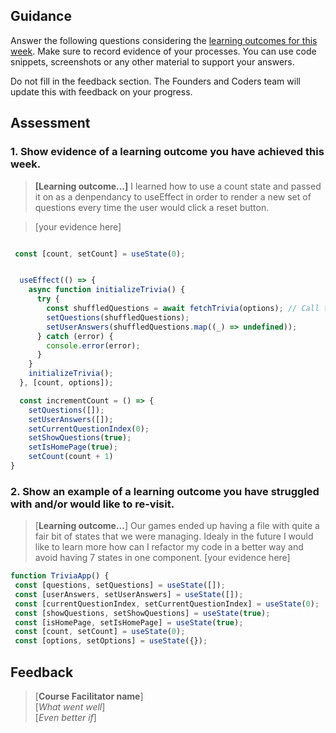 ## Guidance
Answer the following questions considering the [learning outcomes for this week](https://learn.foundersandcoders.com/course/syllabus/developer/client-side-app/learning-outcomes/).
Make sure to record evidence of your processes. You can use code snippets, screenshots or any other material to support your answers.

Do not fill in the feedback section. The Founders and Coders team will update this with feedback on your progress.

## Assessment
 ### 1. Show evidence of a learning outcome you have achieved this week.
> **[Learning outcome...]**
> I learned how to use a count state and passed it on as a denpendancy to useEffect in order to render a new set of questions every time the user would click a reset button.

> [your evidence here]

```js

 const [count, setCount] = useState(0);


  useEffect(() => {
    async function initializeTrivia() {
      try {
        const shuffledQuestions = await fetchTrivia(options); // Call the fetchTrivia function
        setQuestions(shuffledQuestions);
        setUserAnswers(shuffledQuestions.map((_) => undefined));
      } catch (error) {
        console.error(error);
      }
    }
    initializeTrivia();
  }, [count, options]);

  const incrementCount = () => {
    setQuestions([]);
    setUserAnswers([]);
    setCurrentQuestionIndex(0);
    setShowQuestions(true);
    setIsHomePage(true);
    setCount(count + 1)
}

```


 ### 2. Show an example of a learning outcome you have struggled with and/or would like to re-visit.
> [**Learning outcome...**]
> Our games ended up having a file with quite a fair bit of states that we were managing. Idealy in the future I would like to learn more how can I refactor my code in a better way and avoid having 7 states in one component.
> [your evidence here]
>
 ```js
function TriviaApp() {
  const [questions, setQuestions] = useState([]);
  const [userAnswers, setUserAnswers] = useState([]);
  const [currentQuestionIndex, setCurrentQuestionIndex] = useState(0);
  const [showQuestions, setShowQuestions] = useState(true);
  const [isHomePage, setIsHomePage] = useState(true);
  const [count, setCount] = useState(0);
  const [options, setOptions] = useState({});
```

## Feedback
> [**Course Facilitator name**]  
> [*What went well*]  
> [*Even better if*]
